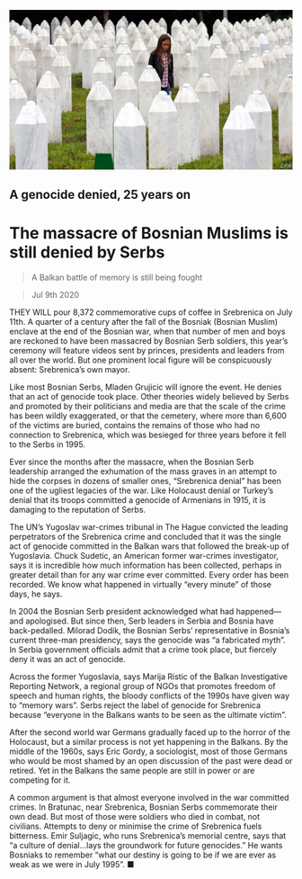 ![](./images/20200711_EUP003_0.jpg)

## A genocide denied, 25 years on

# The massacre of Bosnian Muslims is still denied by Serbs

> A Balkan battle of memory is still being fought

> Jul 9th 2020

THEY WILL pour 8,372 commemorative cups of coffee in Srebrenica on July 11th. A quarter of a century after the fall of the Bosniak (Bosnian Muslim) enclave at the end of the Bosnian war, when that number of men and boys are reckoned to have been massacred by Bosnian Serb soldiers, this year’s ceremony will feature videos sent by princes, presidents and leaders from all over the world. But one prominent local figure will be conspicuously absent: Srebrenica’s own mayor.

Like most Bosnian Serbs, Mladen Grujicic will ignore the event. He denies that an act of genocide took place. Other theories widely believed by Serbs and promoted by their politicians and media are that the scale of the crime has been wildly exaggerated, or that the cemetery, where more than 6,600 of the victims are buried, contains the remains of those who had no connection to Srebrenica, which was besieged for three years before it fell to the Serbs in 1995.

Ever since the months after the massacre, when the Bosnian Serb leadership arranged the exhumation of the mass graves in an attempt to hide the corpses in dozens of smaller ones, “Srebrenica denial” has been one of the ugliest legacies of the war. Like Holocaust denial or Turkey’s denial that its troops committed a genocide of Armenians in 1915, it is damaging to the reputation of Serbs.

The UN’s Yugoslav war-crimes tribunal in The Hague convicted the leading perpetrators of the Srebrenica crime and concluded that it was the single act of genocide committed in the Balkan wars that followed the break-up of Yugoslavia. Chuck Sudetic, an American former war-crimes investigator, says it is incredible how much information has been collected, perhaps in greater detail than for any war crime ever committed. Every order has been recorded. We know what happened in virtually “every minute” of those days, he says.

In 2004 the Bosnian Serb president acknowledged what had happened—and apologised. But since then, Serb leaders in Serbia and Bosnia have back-pedalled. Milorad Dodik, the Bosnian Serbs’ representative in Bosnia’s current three-man presidency, says the genocide was “a fabricated myth”. In Serbia government officials admit that a crime took place, but fiercely deny it was an act of genocide.

Across the former Yugoslavia, says Marija Ristic of the Balkan Investigative Reporting Network, a regional group of NGOs that promotes freedom of speech and human rights, the bloody conflicts of the 1990s have given way to “memory wars”. Serbs reject the label of genocide for Srebrenica because “everyone in the Balkans wants to be seen as the ultimate victim”.

After the second world war Germans gradually faced up to the horror of the Holocaust, but a similar process is not yet happening in the Balkans. By the middle of the 1960s, says Eric Gordy, a sociologist, most of those Germans who would be most shamed by an open discussion of the past were dead or retired. Yet in the Balkans the same people are still in power or are competing for it.

A common argument is that almost everyone involved in the war committed crimes. In Bratunac, near Srebrenica, Bosnian Serbs commemorate their own dead. But most of those were soldiers who died in combat, not civilians. Attempts to deny or minimise the crime of Srebrenica fuels bitterness. Emir Suljagic, who runs Srebrenica’s memorial centre, says that “a culture of denial…lays the groundwork for future genocides.” He wants Bosniaks to remember “what our destiny is going to be if we are ever as weak as we were in July 1995”. ■